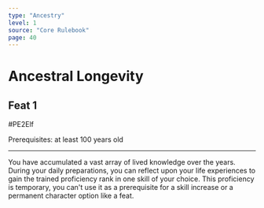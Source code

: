 ```yaml
---
type: "Ancestry"
level: 1
source: "Core Rulebook"
page: 40
---
```

# Ancestral Longevity
## Feat 1
#PE2Elf

Prerequisites: at least 100 years old

----
You have accumulated a vast array of lived knowledge over the years. During your daily preparations, you can reflect upon your life experiences to gain the trained proficiency rank in one skill of your choice. This proficiency is temporary, you can't use it as a prerequisite for a skill increase or a permanent character option like a feat.